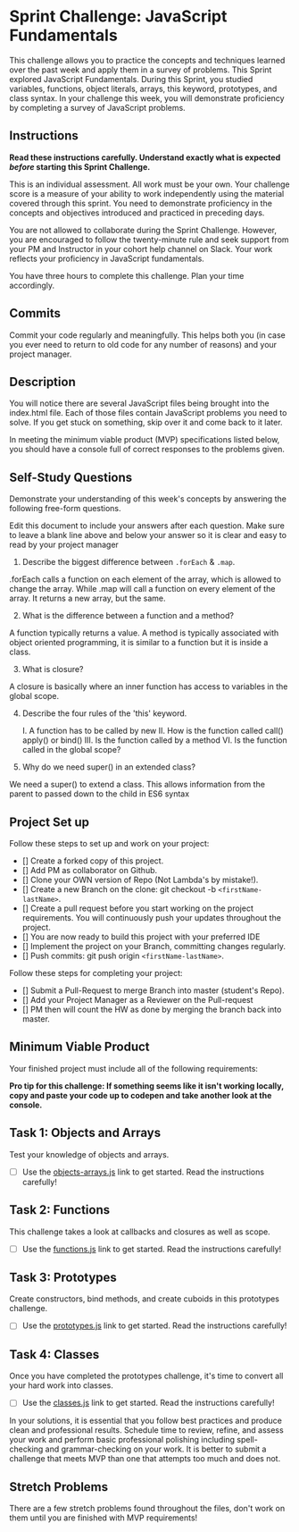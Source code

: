 # Sprint Challenge: JavaScript Fundamentals

This challenge allows you to practice the concepts and techniques learned over the past week and apply them in a survey of problems. This Sprint explored JavaScript Fundamentals. During this Sprint, you studied variables, functions, object literals, arrays, this keyword, prototypes, and class syntax. In your challenge this week, you will demonstrate proficiency by completing a survey of JavaScript problems.

## Instructions

**Read these instructions carefully. Understand exactly what is expected _before_ starting this Sprint Challenge.**

This is an individual assessment. All work must be your own. Your challenge score is a measure of your ability to work independently using the material covered through this sprint. You need to demonstrate proficiency in the concepts and objectives introduced and practiced in preceding days.

You are not allowed to collaborate during the Sprint Challenge. However, you are encouraged to follow the twenty-minute rule and seek support from your PM and Instructor in your cohort help channel on Slack. Your work reflects your proficiency in JavaScript fundamentals.

You have three hours to complete this challenge. Plan your time accordingly.

## Commits

Commit your code regularly and meaningfully. This helps both you (in case you ever need to return to old code for any number of reasons) and your project manager.

## Description

You will notice there are several JavaScript files being brought into the index.html file.  Each of those files contain JavaScript problems you need to solve.  If you get stuck on something, skip over it and come back to it later.

In meeting the minimum viable product (MVP) specifications listed below, you should have a console full of correct responses to the problems given.

## Self-Study Questions

Demonstrate your understanding of this week's concepts by answering the following free-form questions.

Edit this document to include your answers after each question. Make sure to leave a blank line above and below your answer so it is clear and easy to read by your project manager

1. Describe the biggest difference between `.forEach` & `.map`.

.forEach calls a function on each element of the array, which is allowed to change the array. While .map will call a function on every element of the array. It returns a new array, but the same.

2. What is the difference between a function and a method?

A function typically returns a value. A method is typically associated with object oriented programming, it is similar to a function but it is inside a class.

3. What is closure?

A closure is basically where an inner function has access to variables in the global scope.

4. Describe the four rules of the 'this' keyword.

    I. A function has to be called by new
    II. How is the function called call() apply() or bind()
    III. Is the function called by a method
    VI. Is the function called in the global scope?


5. Why do we need super() in an extended class?

We need a super() to extend a class. This allows information from the parent to passed down to the child in ES6 syntax

## Project Set up

Follow these steps to set up and work on your project:

- [] Create a forked copy of this project.
- [] Add PM as collaborator on Github.
- [] Clone your OWN version of Repo (Not Lambda's by mistake!).
- [] Create a new Branch on the clone: git checkout -b `<firstName-lastName>`.
- [] Create a pull request before you start working on the project requirements.  You will continuously push your updates throughout the project.
- [] You are now ready to build this project with your preferred IDE
- [] Implement the project on your Branch, committing changes regularly.
- [] Push commits: git push origin `<firstName-lastName>`.

Follow these steps for completing your project:

- [] Submit a Pull-Request to merge <firstName-lastName> Branch into master (student's  Repo).
- [] Add your Project Manager as a Reviewer on the Pull-request
- [] PM then will count the HW as done by  merging the branch back into master.


## Minimum Viable Product

Your finished project must include all of the following requirements:

**Pro tip for this challenge: If something seems like it isn't working locally, copy and paste your code up to codepen and take another look at the console.**

## Task 1: Objects and Arrays
Test your knowledge of objects and arrays. 
* [ ] Use the [objects-arrays.js](challenges/objects-arrays.js) link to get started.  Read the instructions carefully!

## Task 2: Functions
This challenge takes a look at callbacks and closures as well as scope. 
* [ ] Use the [functions.js](challenges/functions.js) link to get started. Read the instructions carefully!

## Task 3: Prototypes
Create constructors, bind methods, and create cuboids in this prototypes challenge.
* [ ] Use the [prototypes.js](challenges/prototypes.js) link to get started. Read the instructions carefully!

## Task 4: Classes
Once you have completed the prototypes challenge, it's time to convert all your hard work into classes.
* [ ] Use the [classes.js](challenges/classes.js) link to get started. Read the instructions carefully!

In your solutions, it is essential that you follow best practices and produce clean and professional results. Schedule time to review, refine, and assess your work and perform basic professional polishing including spell-checking and grammar-checking on your work. It is better to submit a challenge that meets MVP than one that attempts too much and does not.

## Stretch Problems

There are a few stretch problems found throughout the files, don't work on them until you are finished with MVP requirements!
